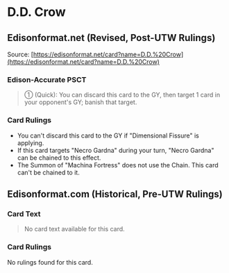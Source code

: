 # D.D. Crow

## Edisonformat.net (Revised, Post-UTW Rulings)

Source: [https://edisonformat.net/card?name=D.D.%20Crow](https://edisonformat.net/card?name=D.D.%20Crow)

### Edison-Accurate PSCT

> ① (Quick): You can discard this card to the GY, then target 1 card in your opponent's GY; banish that target.

### Card Rulings

*   You can't discard this card to the GY if "Dimensional Fissure" is applying.
*   If this card targets "Necro Gardna" during your turn, "Necro Gardna" can be chained to this effect.
*   The Summon of "Machina Fortress" does not use the Chain. This card can't be chained to it.


## Edisonformat.com (Historical, Pre-UTW Rulings)

### Card Text

> No card text available for this card.

### Card Rulings

No rulings found for this card.


